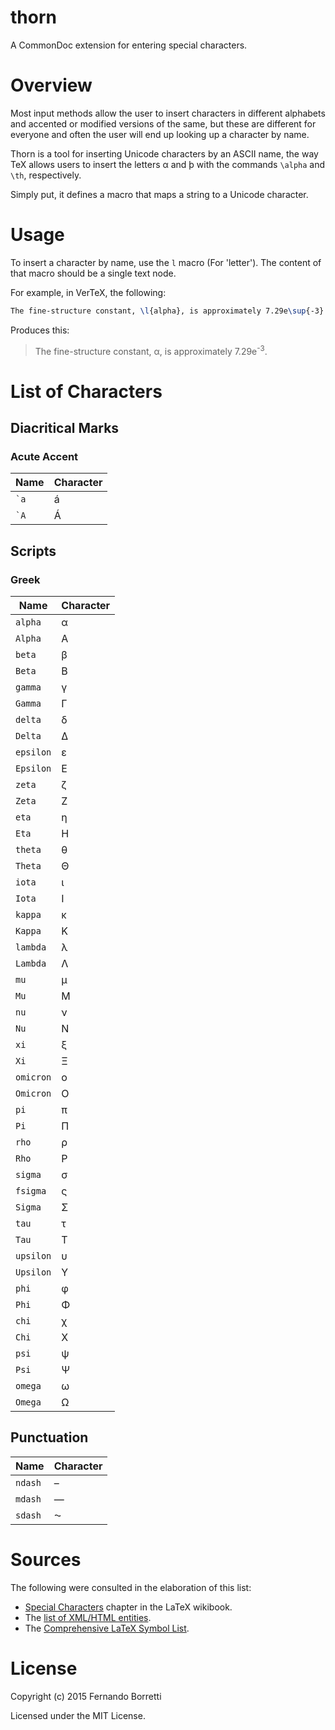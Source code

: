 # thorn

A CommonDoc extension for entering special characters.

# Overview

Most input methods allow the user to insert characters in different alphabets
and accented or modified versions of the same, but these are different for
everyone and often the user will end up looking up a character by name.

Thorn is a tool for inserting Unicode characters by an ASCII name, the way TeX
allows users to insert the letters α and þ with the commands `\alpha` and `\th`,
respectively.

Simply put, it defines a macro that maps a string to a Unicode character.

# Usage

To insert a character by name, use the `l` macro (For 'letter'). The content of
that macro should be a single text node.

For example, in VerTeX, the following:

```tex
The fine-structure constant, \l{alpha}, is approximately 7.29e\sup{-3}.
```

Produces this:

>The fine-structure constant, α, is approximately 7.29e<sup>-3</sup>.

# List of Characters

## Diacritical Marks

### Acute Accent

| Name | Character |
| ---- | --------- |
| ``` `a ``` | á |
| ``` `A ``` | Á |

## Scripts

### Greek

| Name | Character |
| ---- | --------- |
| ``` alpha ``` | α |
| ``` Alpha ``` | Α |
| ``` beta ``` | β |
| ``` Beta ``` | Β |
| ``` gamma ``` | γ |
| ``` Gamma ``` | Γ |
| ``` delta ``` | δ |
| ``` Delta ``` | Δ |
| ``` epsilon ``` | ε |
| ``` Epsilon ``` | Ε |
| ``` zeta ``` | ζ |
| ``` Zeta ``` | Ζ |
| ``` eta ``` | η |
| ``` Eta ``` | Η |
| ``` theta ``` | θ |
| ``` Theta ``` | Θ |
| ``` iota ``` | ι |
| ``` Iota ``` | Ι |
| ``` kappa ``` | κ |
| ``` Kappa ``` | Κ |
| ``` lambda ``` | λ |
| ``` Lambda ``` | Λ |
| ``` mu ``` | μ |
| ``` Mu ``` | Μ |
| ``` nu ``` | ν |
| ``` Nu ``` | Ν |
| ``` xi ``` | ξ |
| ``` Xi ``` | Ξ |
| ``` omicron ``` | ο |
| ``` Omicron ``` | Ο |
| ``` pi ``` | π |
| ``` Pi ``` | Π |
| ``` rho ``` | ρ |
| ``` Rho ``` | Ρ |
| ``` sigma ``` | σ |
| ``` fsigma ``` | ς |
| ``` Sigma ``` | Σ |
| ``` tau ``` | τ |
| ``` Tau ``` | Τ |
| ``` upsilon ``` | υ |
| ``` Upsilon ``` | Υ |
| ``` phi ``` | φ |
| ``` Phi ``` | Φ |
| ``` chi ``` | χ |
| ``` Chi ``` | Χ |
| ``` psi ``` | ψ |
| ``` Psi ``` | Ψ |
| ``` omega ``` | ω |
| ``` Omega ``` | Ω |

## Punctuation

| Name | Character |
| ---- | --------- |
| ``` ndash ``` | – |
| ``` mdash ``` | — |
| ``` sdash ``` | ⁓ |

# Sources

The following were consulted in the elaboration of this list:

* [Special Characters][latex-special] chapter in the LaTeX wikibook.
* The [list of XML/HTML entities][entities].
* The [Comprehensive LaTeX Symbol List][symbols].

[latex-special]: https://en.wikibooks.org/wiki/LaTeX/Special_Characters
[entities]: https://en.wikipedia.org/wiki/List_of_XML_and_HTML_character_entity_references
[symbols]: http://ctan.mirror.rafal.ca/info/symbols/comprehensive/symbols-a4.pdf

# License

Copyright (c) 2015 Fernando Borretti

Licensed under the MIT License.
